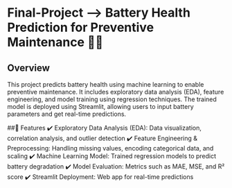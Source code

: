# Final-Project --> Battery Health Prediction for Preventive Maintenance 🚗🔋

## Overview
This project predicts battery health using machine learning to enable preventive maintenance. It includes exploratory data analysis (EDA), feature engineering, and model training using regression techniques. The trained model is deployed using Streamlit, allowing users to input battery parameters and get real-time predictions.

##📌 Features
✔️ Exploratory Data Analysis (EDA): Data visualization, correlation analysis, and outlier detection
✔️ Feature Engineering & Preprocessing: Handling missing values, encoding categorical data, and scaling
✔️ Machine Learning Model: Trained regression models to predict battery degradation
✔️ Model Evaluation: Metrics such as MAE, MSE, and R² score
✔️ Streamlit Deployment: Web app for real-time predictions
